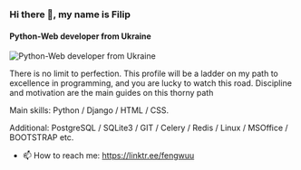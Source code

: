 ### Hi there 👋, my name is Filip
#### Python-Web developer from Ukraine
![Python-Web developer from Ukraine](https://images.wallpaperscraft.com/image/single/snake_python_predator_reptile_106830_1920x1080.jpg)

There is no limit to perfection. This profile will be a ladder on my path to excellence in programming, and you are lucky to watch this road. Discipline and motivation are the main guides on this thorny path

 Main skills: Python / Django / HTML / CSS. <br>
 
 Additional: PostgreSQL / SQLite3 /  GIT / Celery / Redis / Linux / MSOffice / BOOTSTRAP etc. 


- 📫 How to reach me: https://linktr.ee/fengwuu 

